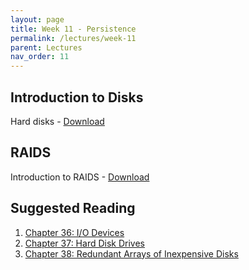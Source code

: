 ```yaml
---
layout: page
title: Week 11 - Persistence
permalink: /lectures/week-11
parent: Lectures
nav_order: 11
---
```


## Introduction to Disks

Hard disks - [Download](https://karthikv1392.github.io/cs3301_osn/slides/OSN_L21.pdf)

## RAIDS

Introduction to RAIDS - [Download](https://karthikv1392.github.io/cs3301_osn/slides/OSN_L22.pdf)


## Suggested Reading

1. [Chapter 36: I/O Devices](https://pages.cs.wisc.edu/~remzi/OSTEP/file-devices.pdf)
2. [Chapter 37: Hard Disk Drives](https://pages.cs.wisc.edu/~remzi/OSTEP/file-disks.pdf)
3. [Chapter 38: Redundant Arrays of Inexpensive Disks](https://pages.cs.wisc.edu/~remzi/OSTEP/file-raid.pdf)

